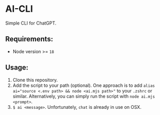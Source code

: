 # AI-CLI

Simple CLI for ChatGPT.

## Requirements:

- Node version >= `18`

## Usage:

1. Clone this repository.
2. Add the script to your path (optional). One approach is to add `alias ai="source <.env path> && node <ai.mjs path>"`
   to your `.zshrc` or similar. Alternatively, you can simply run the script with `node ai.mjs <prompt>`.
3. `$ ai <message>`. Unfortunately, `chat` is already in use on OSX.
